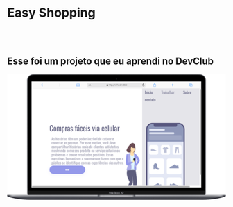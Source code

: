 <h1> Easy Shopping</h1>
<br>
<br>
<h2>Esse foi um projeto que eu aprendi no DevClub</h2>

<img src="https://github.com/Iurypierot/Easy-shopping/blob/main/img/Macbook-Air-127.0.0.1.png?raw=true"/>

